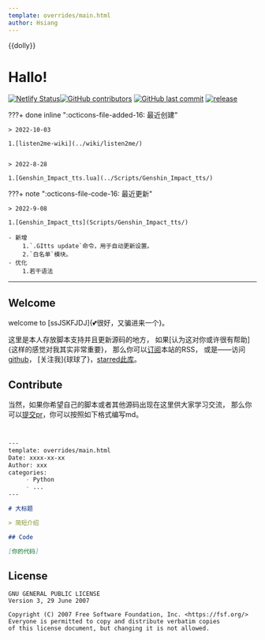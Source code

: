 ```yaml
---
template: overrides/main.html
author: Hsiang
---
```


{{dolly}}

# Hallo!

[![Netlify Status](https://api.netlify.com/api/v1/badges/9452c174-42c2-44b3-b3e5-90e79fda77c4/deploy-status)](https://ssjskfjdj.netlify.app/)[![GitHub contributors](https://img.shields.io/github/contributors/ssJSKFJDJ/main-pages.svg)](https://github.com/ssJSKFJDJ/main-pages/graphs/contributors)
[![GitHub last commit](https://img.shields.io/github/last-commit/ssJSKFJDJ/main-pages.svg)](https://github.com/ssJSKFJDJ/mainn-pages/commits)
[![release](https://img.shields.io/github/v/release/ssJSKFJDJ/main-pages.svg)](https://github.com/ssJSKFJDJ/main-pages/release)

???+ done inline ":octicons-file-added-16: 最近创建"

	> 2022-10-03
	
	1.[listen2me-wiki](../wiki/listen2me/)
	
	
	> 2022-8-28
	
	1.[Genshin_Impact_tts.lua](../Scripts/Genshin_Impact_tts/)
	
	
	
	
	
???+ note ":octicons-file-code-16: 最近更新"

	> 2022-9-08
		
	1.[Genshin_Impact_tts](Scripts/Genshin_Impact_tts/)
		
	- 新增
		1.`.GItts update`命令，用于自动更新设置。
		2.`白名单`模块。
	- 优化
		1.若干语法
		
***


## Welcome 
welcome to [ssJSKFJDJ]{💕很好，又骗进来一个}。

这里是本人存放脚本支持并且更新源码的地方，
如果[认为这对你或许很有帮助]{这样的感觉对我其实非常重要}，
那么你可以[订阅](../Rss/)本站的RSS，
或是——访问[github](https://github.com/cypress0522/)，
[关注我]{球球了}，[starred此库](https://github.com/cypress0522/ssJSKFJDJ/)。

## Contribute

当然，如果你希望自己的脚本或者其他源码出现在这里供大家学习交流，
那么你可以[提交pr](https://github.com/cypress0522/ssJSKFJDJ/pulls)，你可以按照如下格式编写md。
```md


---
template: overrides/main.html
Date: xxxx-xx-xx
Author: xxx
categories:
     - Python
	 - ...
---

# 大标题

> 简短介绍

## Code

[你的代码]


```

## License

	GNU GENERAL PUBLIC LICENSE
	Version 3, 29 June 2007

	Copyright (C) 2007 Free Software Foundation, Inc. <https://fsf.org/>
	Everyone is permitted to copy and distribute verbatim copies
	of this license document, but changing it is not allowed.